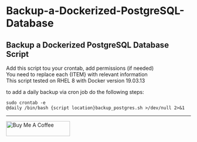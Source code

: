# Backup-a-Dockerized-PostgreSQL-Database
## Backup a Dockerized PostgreSQL Database Script

Add this script tou your crontab, add permissions (if needed)    
You need to replace each {ITEM} with relevant information  
This script tested on RHEL 8 with Docker version 19.03.13  
  
to add a daily backup via cron job do the following steps:  
```
sudo crontab -e
@daily /bin/bash {script location}backup_postgres.sh >/dev/null 2>&1
```
***
<a href="https://www.buymeacoffee.com/haim_cohen" target="_blank"><img src="https://cdn.buymeacoffee.com/buttons/default-orange.png" alt="Buy Me A Coffee" height="41" width="174"></a>
